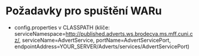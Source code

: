 # Požadavky pro spuštění WARu #

- config.properties v CLASSPATH (klíče: serviceNamespace=http://published.adverts.ws.brodecva.ms.mff.cuni.cz/, serviceName=AdvertService, portName=AdvertServicePort, endpointAddress=YOUR_SERVER/Adverts/services/AdvertServicePort)
 